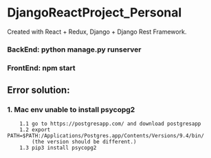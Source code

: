 # DjangoReactProject_Personal


Created with React + Redux, Django + Django Rest Framework.

### BackEnd: python manage.py runserver

### FrontEnd: npm start

## Error solution:  

### 1. Mac env unable to install psycopg2  
        1.1 go to https://postgresapp.com/ and download postgresapp   
        1.2 export PATH=$PATH:/Applications/Postgres.app/Contents/Versions/9.4/bin/   
            (the version should be different.)   
        1.3 pip3 install psycopg2  
